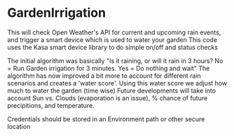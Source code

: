 # GardenIrrigation
This will check Open Weather's API for current and upcoming rain events, and trigger a smart device which is used to water your garden
This code uses the Kasa smart device library to do simple on/off and status checks

The initial algorithm was basically "Is it raining, or will it rain in 3 hours? No = Run Garden irrigation for 3 minutes. Yes = Do nothing and wait"
The algorithm has now improved a bit more to account for different rain scenarios and creates a 'water score'. Using this water score we adjust how much to water the garden (time wise)
Future developments will take into account Sun vs. Clouds (evaporation is an issue), % chance of future precipitions, and temperature.

Credentials should be stored in an Environment path or other secure location


